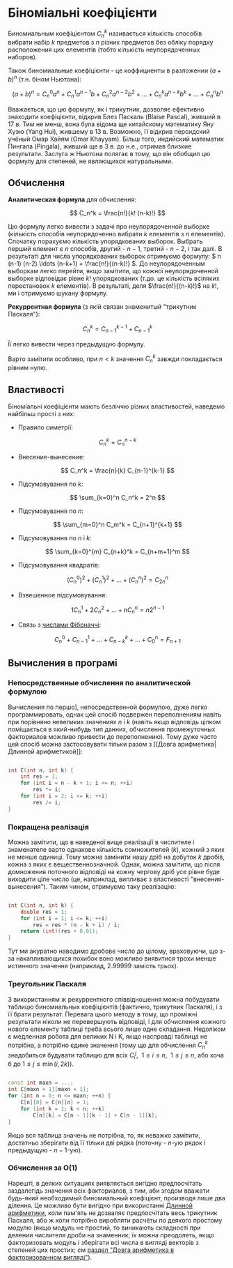 # Біноміальні коефіцієнти

Биномиальным коефіцієнтом $C_n^k$ називається кількість способів вибрати набір $k$ предметов з $n$ різних предметов без обліку порядку расположения цих елементів (тобто кількість неупорядоченных наборов).

Також биномиальные коефіцієнти - це коффициенты в разложении $(a+b)^n$ (т.н. біном Ньютона):

$$
(a+b)^n = C_n^0 a^n + C_n^1 a^{n-1} b + C_n^2 a^{n-2} b^2 + \ldots + C_n^k a^{n-k} b^k + \ldots + C_n^n b^n
$$

Вважається, що цю формулу, як і трикутник, дозволяє ефективно знаходити коефіцієнти, відкрив Блез Паскаль (Blaise Pascal), живший в 17 в. Тим не менш, вона була відома ще китайскому математику Яну Хуэю (Yang Hui), жившему в 13 в. Возможно, її відкрив персидский учёный Омар Хайям (Omar Khayyam). Більш того, индийский математик Пингала (Pingala), живший ще в 3 в. до н.е., отримав близкие результати. Заслуга ж Ньютона полягає в тому, що він обобщил цю формулу для степеней, не являющихся натуральными.

## Обчислення

**Аналитическая формула** для обчислення:

$$
C_n^k = \frac{n!}{k! (n-k)!}
$$

Цю формулу легко вивести з задачі про неупорядоченной выборке (кількість способів неупорядоченно вибрати $k$ елементів з $n$ елементів). Спочатку порахуємо кількість упорядкованих выборок. Выбрать перший елемент є $n$ способів, другий - $n-1$, третий - $n-2$, і так далі. В результаті для числа упорядкованих выборок отримуємо формулу: $ n (n-1) (n-2) \ldots (n-k+1) = \frac{n!}{(n-k)!} $. До неупорядоченным выборкам легко перейти, якщо замітити, що кожної неупорядоченной выборке відповідає рівне $k!$ упорядкованих (т.до. це кількість всіляких перестановок $k$ елементів). В результаті, деля $\frac{n!}{(n-k)!}$ на $k!$, ми і отримуємо шукану формулу.

**Рекуррентная формула** (з якій связан знаменитый "трикутник Паскаля"):

$$
C_n^k = C_{n-1}^{k-1} + C_{n-1}^k
$$

Її легко вивести через предыдущую формулу.

Варто замітити особливо, при $n<k$ значення $C_n^k$ завжди покладається рівним нулю.

## Властивості

Біноміальні коефіцієнти мають безліччю різних властивостей, наведемо найбільш прості з них:

* Правило симетрії:

$$
C_n^k = C_n^{n-k}
$$

* Внесение-вынесение:

$$
C_n^k = \frac{n}{k} C_{n-1}^{k-1}
$$

* Підсумовування по $k$:

$$
\sum_{k=0}^n C_n^k = 2^n
$$

* Підсумовування по $n$:

$$
\sum_{m=0}^n C_m^k = C_{n+1}^{k+1}
$$

* Підсумовування по $n$ і $k$:

$$
\sum_{k=0}^{m} C_{n+k}^k = C_{n+m+1}^m
$$

* Підсумовування квадратів:

$$
(C_n^0)^2 + (C_n^1)^2 + \ldots + (C_n^n)^2 = C_{2n}^n
$$

* Взвешенное підсумовування:

$$
1 C_n^1 + 2 C_n^2 + \ldots + n C_n^n = n 2^{n-1}
$$

* Cвязь з [числами Фібоначчі](fibonacci_numbers):

$$
C_n^0 + C_{n-1}^1 + \ldots + C_{n-k}^k + \ldots + C_0^n = F_{n+1}
$$

## Вычисления в програмі

### Непосредственные обчислення по аналитической формулою

Вычисления по першо], непосредственной формулою, дуже легко программировать, однак цей спосіб подвержен переполнениям навіть при порівняно невеликих значениях $n$ і $k$ (навіть якщо відповідь цілком поміщається в який-нибудь тип данних, обчислення промежуточных факториалов можливо привести до переполнению). Тому дуже часто цей спосіб можна застосовувати тільки разом з [[Довга арифметика|Длинной арифметикой]]:

<!--- TODO: specify code snippet id -->
``` cpp

int C(int n, int k) {
    int res = 1;
    for (int i = n - k + 1; i <= n; ++i)
        res *= i;
    for (int i = 2; i <= k; ++i)
        res /= i;
}
```

### Покращена реалізація

Можна замітити, що в наведеної вище реалізації в числителе і знаменателе варто однакове кількість сомножителей ($k$), кожний з яких не менше одиниці. Тому можна замінити нашу дріб на добуток $k$ дробів, кожна з яких є вещественнозначной. Однак, можна замітити, що після домножения поточного відповіді на кожну чергову дріб усе рівне буде виходити ціле число (це, наприклад, випливає з властивості "внесения-вынесения"). Таким чином, отримуємо таку реалізацію:

<!--- TODO: specify code snippet id -->
``` cpp

int C(int n, int k) {
    double res = 1;
    for (int i = 1; i <= k; ++i)
        res = res * (n - k + i) / i;
    return (int)(res + 0.01);
}
```

Тут ми акуратно наводимо дробове число до цілому, враховуючи, що з-за накапливающихся похибок воно можливо виявитися трохи менше истинного значення (наприклад, $2.99999$ замість трьох).

### Треугольник Паскаля

З використанням ж рекуррентного співвідношення можна побудувати таблицю биномиальных коефіцієнтів (фактично, трикутник Паскаля), і з її брати результат. Перевага цього методу в тому, що проміжні результати ніколи не перевершують відповіді, і для обчислення кожного нового елементу таблиці треба всього лише одне складання. Недоліком є медленная робота для великих N і K, якщо насправді таблица не потрібна, а потрібно єдине значення (тому що для обчислення $C_n^k$ знадобиться будувати таблицю для всіх $C_i^j,\ \ 1 \le i \le n,\ \ 1 \le j \le n$, або хоча б до $1 \le j \le \min(i,2k)$).

<!--- TODO: specify code snippet id -->
``` cpp

const int maxn = ...;
int C[maxn + 1][maxn + 1];
for (int n = 0; n <= maxn; ++n) {
    C[n][0] = C[n][n] = 1;
    for (int k = 1; k < n; ++k)
        C[n][k] = C[n - 1][k - 1] + C[n - 1][k];
}
```

Якщо вся таблица значень не потрібна, то, як неважко замітити, достатньо зберігати від її тільки дві рядка (поточну - $n$-ую рядок і предыдущую - $n-1$-ую).

### Обчислення за O(1)

Нарешті, в деяких ситуациях виявляється вигідно предпосчітать заздалегідь значення всіх факториалов, з тим, аби згодом вважати будь-який необходимый биномиальный коефіцієнт, производя лише два ділення. Це можливо бути вигідно при використанні [Длинной арифметики](big_integer), коли пам'ять не дозваляє предпосчітать весь трикутник Паскаля, або ж коли потрібно виробляти расчёты по деякого простому модулю (якщо модуль не простий, то виникають складності при делении числителя дроби на знаменник; їх можна преодолеть, якщо факторизовать модуль і зберігати всі числа в вигляді векторів з степеней цих простих; см [раздел "Довга арифметика в факторизованном вигляді"](big_integer)).

